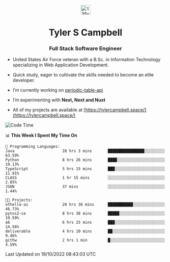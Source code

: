 <p align="center">
<a href="https://www.linkedin.com/in/t36campbell" target="blank"><img align="center" src="https://ik.imagekit.io/t36campbell/Portfolio/linkedin.png.original_m8bbGgPh6.png" alt="t36campbell" height="30" width="30" /></a>
</p>
<h1 align="center">Tyler S Campbell</h1>
<h3 align="center">Full Stack Software Engineer</h3>

* United States Air Force veteran with a B.Sc. in Information Technology specializing in Web Application Development. 

* Quick study, eager to cultivate the skills needed to become an elite developer.

* I’m currently working on [periodic-table-api](https://github.com/t36campbell/periodic-table-api)

* I’m experimenting with **Nest, Next and Nuxt**

* All of my projects are available at [https://tylercampbell.space/](https://tylercampbell.space/)

<!--START_SECTION:waka-->
![Code Time](http://img.shields.io/badge/Code%20Time-1%2C924%20hrs%2019%20mins-blue)

📊 **This Week I Spent My Time On** 

```text
💬 Programming Languages: 
Java                     28 hrs 3 mins       ████████████████░░░░░░░░░   63.59% 
Python                   8 hrs 26 mins       ████░░░░░░░░░░░░░░░░░░░░░   19.13% 
TypeScript               5 hrs 15 mins       ███░░░░░░░░░░░░░░░░░░░░░░   11.91% 
CLASS                    1 hr 15 mins        ░░░░░░░░░░░░░░░░░░░░░░░░░   2.85% 
JSON                     37 mins             ░░░░░░░░░░░░░░░░░░░░░░░░░   1.44%

🐱‍💻 Projects: 
othello-ai               20 hrs 36 mins      ███████████░░░░░░░░░░░░░░   46.73% 
pytos2-ce                8 hrs 38 mins       █████░░░░░░░░░░░░░░░░░░░░   19.59% 
a6                       6 hrs 25 mins       ███░░░░░░░░░░░░░░░░░░░░░░   14.56% 
deliverable              4 hrs 10 mins       ██░░░░░░░░░░░░░░░░░░░░░░░   9.46% 
githw                    2 hrs 1 min         █░░░░░░░░░░░░░░░░░░░░░░░░   4.59%

```


 Last Updated on 19/10/2022 08:43:03 UTC
<!--END_SECTION:waka-->
